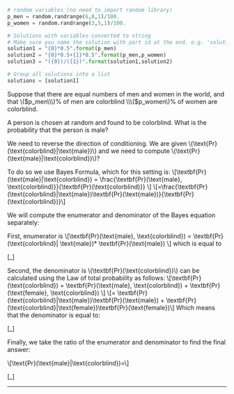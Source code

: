 ```python
# random variables (no need to import random library)
p_men = random.randrange(6,8,1)/100.
p_women = random.randrange(3,5,1)/100.

# Solutions with variables converted to string
# Make sure you name the solution with part id at the end. e.g. 'solution1' will be solution for part 1. 
solution1 = "{0}*0.5".format(p_men)
solution2 = "{0}*0.5+{1}*0.5".format(p_men,p_women)
solution3 = "({0})/({1})".format(solution1,solution2)

# Group all solutions into a list
solutions = [solution1]


```
Suppose that there are equal numbers of men and women in the world,
and that \\\($p_men\\\)% of men are colorblind \\\($p_women\\\)% of
women are colorblind. 

A person is chosen at random and found to be colorblind. What is the
probability that the person is male?

We need to reverse the direction of conditioning. We are given 
\\\(\\text{Pr}(\\text{colorblind}|\\text{male})\\\) and we need to
compute \\\(\\text{Pr}(\\text{male}|\\text{colorblind})\\\)?

To do so we use Bayes Formula, which for this setting is:
\\\[\\textbf{Pr}(\\text{male}|\\text{colorblind}) = \\frac{\\textbf{Pr}(\\text{male}, \\text{colorblind)}}{\\textbf{Pr}(\\text{colorblind)}} \\\]
\\\[=\\frac{\\textbf{Pr}(\\text{colorblind}|\\text{male})\\textbf{Pr}(\\text{male})}{\\textbf{Pr}(\\text{colorblind})}\\\]

We will compute the enumerator and denominator of the Bayes equation
separately:

First, enumerator is 
\\\[\\textbf{Pr}(\\text{male}, \\text{colorblind})
= \\textbf{Pr}(\\text{colorblind}| \\text{male})*
\\textbf{Pr}(\\text{male})
\\\]
which is equal to 

[_]

Second, the denominator is \\\(\\textbf{Pr}(\\text{colorblind})\\\) 
can be calculated using the Law of total probability as follows:
\\\[\\textbf{Pr}(\\text{colorblind}) = \\textbf{Pr}(\\text{male}, \\text{colorblind}) + \\textbf{Pr}(\\text{female}, \\text{colorblind}) \\\]
\\\[= \\textbf{Pr}(\\text{colorblind}|\\text{male})\\textbf{Pr}(\\text{male}) + \\textbf{Pr}(\\text{colorblind}|\\text{female})\\textbf{Pr}(\\text{female})\\\]
Which means that the denominator is equal to:

[_]

Finally, we take the ratio of the enumerator and denominator to find
the final answer: 

\\\[\\text{Pr}(\\text{male}|\\text{colorblind})=\\\]

[_]


___
